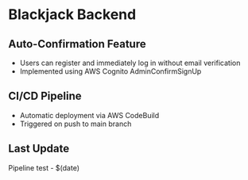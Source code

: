 # Blackjack Backend

## Auto-Confirmation Feature
- Users can register and immediately log in without email verification
- Implemented using AWS Cognito AdminConfirmSignUp

## CI/CD Pipeline
- Automatic deployment via AWS CodeBuild
- Triggered on push to main branch

## Last Update
Pipeline test - $(date) 